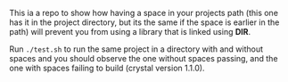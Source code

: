 This ia a repo to show how having a space in your projects path (this one has it in the project directory, but its the same if the space is earlier in the path) will prevent you from using a library that is linked using __DIR__.

Run `./test.sh` to run the same project in a directory with and without spaces and you should observe the one without spaces passing, and the one with spaces failing to build (crystal version 1.1.0).
